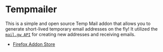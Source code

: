 # Tempmailer

This is a simple and open source Temp Mail addon that allows you to generate short-lived temporary email addresses on the fly! It utilized the [`mail.gw API`](https://api.mail.gw) for creating new addresses and receiving emails.

- [Firefox Addon Store](https://addons.mozilla.org/de/firefox/addon/tempmailer/)

